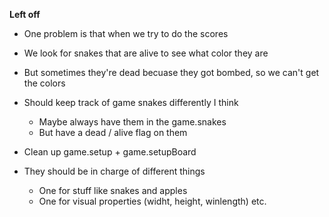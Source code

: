 **Left off**

* One problem is that when we try to do the scores
* We look for snakes that are alive to see what color they are
* But sometimes they're dead becuase they got bombed, so we can't get the colors
* Should keep track of game snakes differently I think
  * Maybe always have them in the game.snakes
  * But have a dead / alive flag on them


* Clean up game.setup + game.setupBoard
* They should be in charge of different things
  * One for stuff like snakes and apples
  * One for visual properties (widht, height, winlength) etc.
